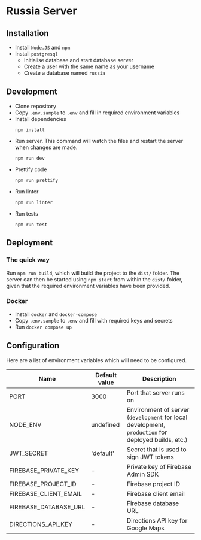 # Russia Server
## Installation
- Install `Node.JS` and `npm`
- Install `postgresql`
  - Initialise database and start database server
  - Create a user with the same name as your username
  - Create a database named `russia`

## Development
- Clone repository
- Copy `.env.sample` to `.env` and fill in required environment variables
- Install dependencies
    ````
    npm install
    ````
- Run server.
This command will watch the files and restart the server when changes are made.
    ````
    npm run dev
    ````
- Prettify code
    ````
    npm run prettify
    ````
- Run linter
    ````
    npm run linter
    ````
- Run tests
    ````
    npm run test
    ````

## Deployment
### The quick way
Run `npm run build`, which will build the project to the `dist/` folder.
The server can then be started using `npm start` from within the `dist/` folder, given that the required environment variables have been provided.

### Docker
- Install `docker` and `docker-compose`
- Copy `.env.sample` to `.env` and fill with required keys and secrets
- Run `docker compose up`

## Configuration
Here are a list of environment variables which will need to be configured.

| Name        | Default value | Description |
| ----------- | ------------- | ----------- |
| PORT        | 3000          | Port that server runs on |
| NODE_ENV    | undefined     | Environment of server (`development` for local development, `production` for deployed builds, etc.) |
| JWT_SECRET  | 'default'     | Secret that is used to sign JWT tokens |
| FIREBASE_PRIVATE_KEY  | -   | Private key of Firebase Admin SDK |
| FIREBASE_PROJECT_ID   | -   | Firebase project ID |
| FIREBASE_CLIENT_EMAIL | -   | Firebase client email |
| FIREBASE_DATABASE_URL | -   | Firebase database URL |
| DIRECTIONS_API_KEY    | -   | Directions API key for Google Maps |
